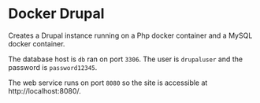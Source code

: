 # Docker Drupal

Creates a Drupal instance running on a Php docker container and a MySQL docker
container.

The database host is ```db``` ran on port ```3306```. The user is
```drupaluser``` and the password is ```password12345```.

The web service runs on port ```8080``` so the site is accessible at
http://localhost:8080/.

